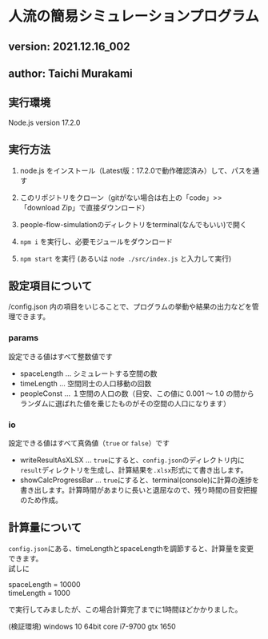 # 人流の簡易シミュレーションプログラム
## version: 2021.12.16_002
## author: Taichi Murakami

## 実行環境
Node.js version 17.2.0

## 実行方法

1. node.js をインストール（Latest版：17.2.0で動作確認済み）して、パスを通す

2. このリポジトリをクローン（gitがない場合は右上の「code」>> 「download Zip」で直接ダウンロード）

3. people-flow-simulationのディレクトリをterminal(なんでもいい)で開く

4. ``npm i`` を実行し、必要モジュールをダウンロード

5. ``npm start`` を実行 (あるいは ``node ./src/index.js`` と入力して実行)

## 設定項目について

/config.json 内の項目をいじることで、プログラムの挙動や結果の出力などを管理できます。

### params

設定できる値はすべて整数値です

+ spaceLength ... シミュレートする空間の数
+ timeLength ... 空間同士の人口移動の回数
+ peopleConst ... １空間の人口の数（目安、この値に 0.001 ～ 1.0 の間からランダムに選ばれた値を乗じたものがその空間の人口になります）


### io

設定できる値はすべて真偽値（``true`` or ``false``）です

+ writeResultAsXLSX ... ``true``にすると、``config.json``のディレクトリ内に``result``ディレクトリを生成し、計算結果を``.xlsx``形式にて書き出します。
+ showCalcProgressBar ... ``true``にすると、terminal(console)に計算の進捗を書き出します。計算時間があまりに長いと退屈なので、残り時間の目安把握のため作成。


## 計算量について
``config.json``にある、timeLengthとspaceLengthを調節すると、計算量を変更できます。  
試しに  

spaceLength = 10000  
timeLength = 1000 

で実行してみましたが、この場合計算完了までに1時間ほどかかりました。 

(検証環境)
windows 10 64bit 
core i7-9700 
gtx 1650 
